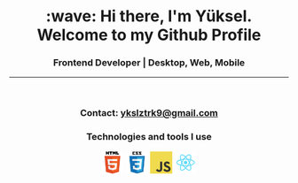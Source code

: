 <div align="center">

<h1> :wave: Hi there, I'm Yüksel. Welcome to my Github Profile </h1>
 <h3>Frontend Developer | Desktop, Web, Mobile </h3>
<hr>
</div>

<br>

<div align="center">
 
  ### Contact: ykslztrk9@gmail.com
</div>

<div align="center">
 
<div align="center">

### Technologies and tools I use
<img src="https://raw.githubusercontent.com/github/explore/80688e429a7d4ef2fca1e82350fe8e3517d3494d/topics/html/html.png" width="40" height="40" title="HTML5">
<img src="https://raw.githubusercontent.com/github/explore/80688e429a7d4ef2fca1e82350fe8e3517d3494d/topics/css/css.png" width="40" height="40" title="CSS">
<img src="https://raw.githubusercontent.com/github/explore/80688e429a7d4ef2fca1e82350fe8e3517d3494d/topics/javascript/javascript.png" width="40" height="40" title="JAVASCRIPT">
<img src="https://raw.githubusercontent.com/github/explore/80688e429a7d4ef2fca1e82350fe8e3517d3494d/topics/react/react.png" width="40" height="40" title="REACTJS">
</div>

